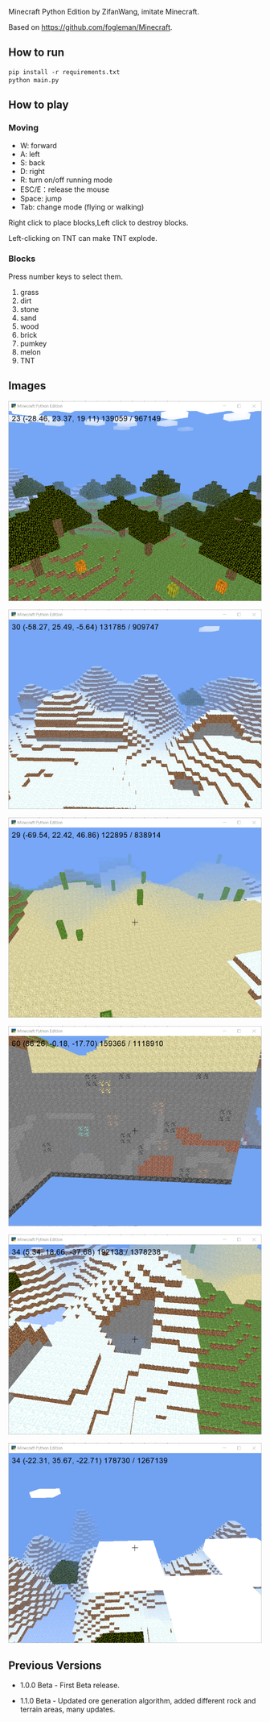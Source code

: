 Minecraft Python Edition by ZifanWang, imitate Minecraft.

Based on https://github.com/fogleman/Minecraft.

## How to run

```shell
pip install -r requirements.txt
python main.py
```

## How to play
### Moving
- W: forward
- A: left
- S: back
- D: right
- R: turn on/off running mode
- ESC/E：release the mouse
- Space: jump
- Tab: change mode (flying or walking)

Right click to place blocks,Left click to destroy blocks.

Left-clicking on TNT can make TNT explode.

### Blocks

Press number keys to select them.

1. grass
2. dirt
3. stone
4. sand
5. wood
6. brick
7. pumkey
8. melon
9. TNT

## Images

![](/img/1.png)

![](/img/2.png)

![](/img/3.png)

![](/img/4.png)

![](/img/5.png)

![](/img/6.png)


## Previous Versions

- 1.0.0 Beta - First Beta release.

- 1.1.0 Beta - Updated ore generation algorithm, added different rock and terrain areas, many updates.
